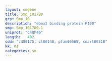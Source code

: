 ```yaml
---
layout: smgene
title: Smp_101780
grp: Smp_10
description: "ebna2 binding protein P100"
smp: Smp_101780.1
uniprot: "C4QP46"
length:   402
cdd: "cd00175, cl00140, pfam00565, smart00318"
kk: ns
categories: sm
---
```

